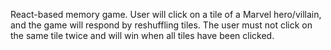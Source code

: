 React-based memory game. User will click on a tile of a Marvel hero/villain, and the game will respond by reshuffling tiles. The user must not click on the same tile twice and will win when all tiles have been clicked.
